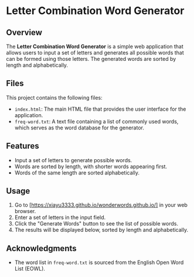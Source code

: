# Letter Combination Word Generator

## Overview

The **Letter Combination Word Generator** is a simple web application that allows users to input a set of letters and generates all possible words that can be formed using those letters. The generated words are sorted by length and alphabetically.

## Files

This project contains the following files:

- `index.html`: The main HTML file that provides the user interface for the application.
- `freq-word.txt`: A text file containing a list of commonly used words, which serves as the word database for the generator.

## Features

- Input a set of letters to generate possible words.
- Words are sorted by length, with shorter words appearing first.
- Words of the same length are sorted alphabetically.

## Usage

1. Go to [https://xiayu3333.github.io/wonderwords.github.io/] in your web browser.
2. Enter a set of letters in the input field.
3. Click the "Generate Words" button to see the list of possible words.
4. The results will be displayed below, sorted by length and alphabetically.


## Acknowledgments

- The word list in `freq-word.txt` is sourced from the English Open Word List (EOWL).